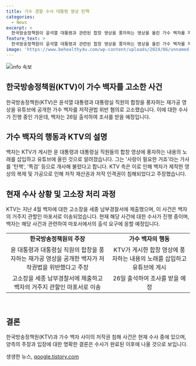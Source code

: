 ```yaml
---
title: 가수 경찰 수사 대통령 영상 탄핵
categories:
  - News
excerpt: >
  한국방송정책원이 윤석열 대통령과 관련된 합창 영상을 풍자하는 영상을 올린 가수 백자를 저작권 침해 혐의로 고소했다. 백자는 이에 대한 조사를 받기로 했는데, 가수는 KTV가 게시한 영상에 풍자하는 내용의 노래를 삽입해 올려 저작권을 침해한 혐의를 받았다. KTV는 백자가 제작한 영상을 복제·가공했기 때문에 저작 재산권, 저작 인격권을 침해했다고 주장하고 있으며, 백자에 대한 고소장은 경찰에 제출되었다. (단어 수: 100, 문자 수: 543)
feature_text: >
  한국방송정책원이 윤석열 대통령과 관련된 합창 영상을 풍자하는 영상을 올린 가수 백자를 저작권 침해 혐의로 고소했다. 백자는 이에 대한 조사를 받기로 했는데, 가수는 KTV가 게시한 영상에 풍자하는 내용의 노래를 삽입해 올려 저작권을 침해한 혐의를 받았다. KTV는 백자가 제작한 영상을 복제·가공했기 때문에 저작 재산권, 저작 인격권을 침해했다고 주장하고 있으며, 백자에 대한 고소장은 경찰에 제출되었다. (단어 수: 100, 문자 수: 543)
image: 'https://www.behealthy4u.com/wp-content/uploads/2024/06/unnamed-file.png'
---
```


<p><img src="https://www.behealthy4u.com/wp-content/uploads/2024/06/unnamed-file.png" alt="info 속보" /></p>

<h2 data-ke-size="size26">한국방송정책원(KTV)이 가수 백자를 고소한 사건</h2>

<p data-ke-size="size16">한국방송정책원(KTV)은 윤석열 대통령과 대통령실 직원의 합창을 풍자하는 재가공 영상을 유튜브에 공개한 가수 백자를 저작권법 위반 혐의로 고소했습니다. 이에 대한 수사가 진행 중인 가운데, 백자는 26일 출석하여 조사를 받을 예정입니다.</p>

<h2 data-ke-size="size26">가수 백자의 행동과 KTV의 설명</h2>

<p data-ke-size="size16">백자는 KTV가 게시한 윤 대통령과 대통령실 직원들의 합창 영상에 풍자하는 내용의 노래를 삽입하고 유튜브에 올린 것으로 알려졌습니다. 그는 '사랑이 필요한 거죠'라는 가사를 '탄핵', '특검' 등으로 개사해 불렀다고 합니다. KTV 측은 이로 인해 백자가 제작한 영상의 복제 및 가공으로 인해 저작 재산권과 저작 인격권이 침해되었다고 주장했습니다.</p>

<h2 data-ke-size="size26">현재 수사 상황 및 고소장 처리 과정</h2>

<p data-ke-size="size16">KTV는 지난 4월 백자에 대한 고소장을 세종 남부경찰서에 제출했으며, 이 사건은 백자의 거주지 관할인 마포서로 이송되었습니다. 현재 해당 사건에 대한 수사가 진행 중이며, 백자는 해당 사건과 관련하여 마포서에서의 출석 요구에 응할 예정입니다.</p>

<table>
    <tbody>
        <tr>
            <td style="text-align: center; height: 17px;"><b>한국방송정책원의 주장</b></td>
            <td style="text-align: center; height: 17px;"><b>가수 백자의 행동</b></td>
        </tr>
        <tr>
            <td style="text-align: center; height: 17px;">윤 대통령과 대통령실 직원의 합창을 풍자하는 재가공 영상을 공개한 백자가 저작권법을 위반했다고 주장</td>
            <td style="text-align: center; height: 17px;">KTV가 게시한 합창 영상에 풍자하는 내용의 노래를 삽입하고 유튜브에 게시</td>
        </tr>
        <tr>
            <td style="text-align: center; height: 17px;">고소장을 세종 남부경찰서에 제출하고 백자의 거주지 관할인 마포서로 이송</td>
            <td style="text-align: center; height: 17px;">26일 출석하여 조사를 받을 예정</td>
        </tr>
    </tbody>
</table>

<p data-ke-size="size16">&nbsp;</p>

<h2 data-ke-size="size26">결론</h2>

<p data-ke-size="size16">한국방송정책원(KTV)과 가수 백자 사이의 저작권 침해 사건은 현재 수사 중에 있으며, 양측의 주장과 입장에 대한 명확한 결론은 수사가 완료된 이후에 나올 것으로 보입니다.</p>
생생한 뉴스, <a href="https://qoogle.tistory.com" rel="dofollow">qoogle.tistory.com</a>


